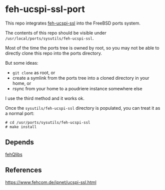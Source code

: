 # feh-ucspi-ssl-port

This repo integrates [feh-ucspi-ssl](https://www.fehcom.de/ipnet/ucspi-ssl.html) into the FreeBSD ports system.

The contents of this repo should be visible under `/usr/local/ports/sysutils/feh-ucspi-ssl`.

Most of the time the ports tree is owned by root, so you may not be able to directly clone this repo into the ports directory.

But some ideas:
* `git clone` as root, or
* create a symlink from the ports tree into a cloned directory in your home, or
* rsync from your home to a poudriere instance somewhere else

I use the third method and it works ok.

Once the `sysutils/feh-ucspi-ssl` directory is populated, you can treat it as a normal port:

```
# cd /usr/ports/sysutils/feh-ucspi-ssl
# make install
```

## Depends

[fehQlibs](https://github.com/wavemechanics/fehQlibs-port)

## References

https://www.fehcom.de/ipnet/ucspi-ssl.html